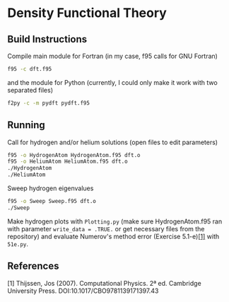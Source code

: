 # Density Functional Theory

## Build Instructions
Compile main module for Fortran (in my case, f95 calls for GNU Fortran)
```bash
f95 -c dft.f95
```
and the module for Python (currently, I could only make it work with two separated files)
```bash
f2py -c -m pydft pydft.f95
```
## Running
Call for hydrogen and/or helium solutions (open files to edit parameters)
```bash
f95 -o HydrogenAtom HydrogenAtom.f95 dft.o
f95 -o HeliumAtom HeliumAtom.f95 dft.o
./HydrogenAtom 
./HeliumAtom
```
Sweep hydrogen eigenvalues
```bash
f95 -o Sweep Sweep.f95 dft.o
./Sweep
```
Make hydrogen plots with `Plotting.py` (make sure HydrogenAtom.f95 ran with parameter `write_data = .TRUE.` or get necessary files from the repository) and evaluate Numerov's method error (Exercise 5.1-e)[[1]](#1) with `51e.py`.

## References
<a id="1">[1]</a> 
Thijssen, Jos (2007). Computational Physics. 2ª ed. Cambridge University Press. DOI:10.1017/CBO9781139171397.43
